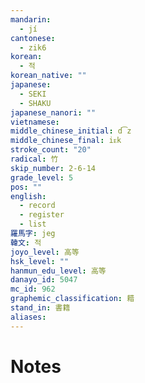 ```yaml
---
mandarin:
  - jí
cantonese:
  - zik6
korean:
  - 적
korean_native: ""
japanese:
  - SEKI
  - SHAKU
japanese_nanori: ""
vietnamese:
middle_chinese_initial: d͡z
middle_chinese_final: iᴇk
stroke_count: "20"
radical: 竹
skip_number: 2-6-14
grade_level: 5
pos: ""
english:
  - record
  - register
  - list
羅馬字: jeg
韓文: 적
joyo_level: 高等
hsk_level: ""
hanmun_edu_level: 高等
danayo_id: 5047
mc_id: 962
graphemic_classification: 耤
stand_in: 書籍
aliases:
---
```


# Notes

